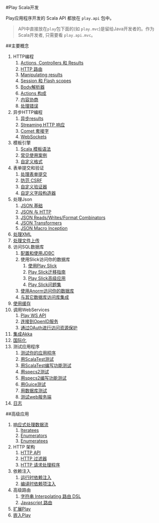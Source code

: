 #Play Scala开发

Play应用程序开发的 Scala API 都放在 `play.api` 包中。

> API中直接放在`play`包下面的(如 `play.mvc`)是留给Java开发者的。作为Scala开发者, 只需要看 `play.api.mvc`。

##主要概念
1. HTTP编程
    1. [Actions, Controllers 和 Results](Main_concepts/01_HTTP_programming/01_Actions_Controllers_and_Results.md)
    2. [HTTP 路由](Main_concepts/01_HTTP_programming/02_HTTP_Routing.md)
    3. [Manipulating results](Main_concepts/01_HTTP_programming/03_Manipulating_results.md)
    4. [Session 和 Flash scopes](Main_concepts/01_HTTP_programming/04_Session_and_Flash_scopes.md)
    5. [Body解析器](Main_concepts/01_HTTP_programming/05_Body_parsers.md)
    6. [Actions 构成](Main_concepts/01_HTTP_programming/06_Actions_composition.md)
    7. [内容协商](Main_concepts/01_HTTP_programming/07_Content_negotiation.md)
    8. [处理错误](Main_concepts/01_HTTP_programming/08_Handling_errors.md)
2. 异步HTTP编程
    1. [异步results](Main_concepts/02_Asynchronous_HTTP_programming/01_Asynchronous_results.md)
    2. [Streaming HTTP 响应](Main_concepts/02_Asynchronous_HTTP_programming/02_Streaming_HTTP_responses.md)
    3. [Comet 套接字](Main_concepts/02_Asynchronous_HTTP_programming/03_Comet_sockets.md)
    4. [WebSockets](Main_concepts/02_Asynchronous_HTTP_programming/04_WebSockets.md)
3. 模板引擎
    1. [Scala 模板语法](Main_concepts/03_The_template_engine/01_Scala_templates_syntax.md)
    2. [常见使用案例](Main_concepts/03_The_template_engine/02_Common_use_cases.md)
    3. [自定义格式](Main_concepts/03_The_template_engine/03_Custom_format.md)
4. 表单提交和验证
    1. [处理表单提交](Main_concepts/04_Form_submission_and_validation/01_Handling_form_submission.md)
    2. [防范 CSRF](Main_concepts/04_Form_submission_and_validation/02_Protecting_against_CSRF.md)
    3. [自定义验证器](Main_concepts/04_Form_submission_and_validation/03_Custom_Validations.md)
    4. [自定义字段构造器](Main_concepts/04_Form_submission_and_validation/04_Custom_Field_Constructors.md)
5. 处理Json
    1. [JSON 基础](Main_concepts/05_Working_with_Json/01_JSON_basics.md)
    2. [JSON 与 HTTP](Main_concepts/05_Working_with_Json/02_JSON_with_HTTP.md)
    3. [JSON Reads/Writes/Format Combinators](Main_concepts/05_Working_with_Json/03_JSON_Reads_Writes_Format_Combinators.md)
    4. [JSON Transformers](Main_concepts/05_Working_with_Json/04_JSON_Transformers.md)
    5. [JSON Macro Inception](Main_concepts/05_Working_with_Json/05_JSON_Macro_Inception.md)
6. [处理XML](Main_concepts/06_Working_with_XML.md)
7. [处理文件上传](Main_concepts/07_Handling_file_upload.md)
8. 访问SQL数据库
    1. [配置和使用JDBC](Main_concepts/08_Accessing_an_SQL_database/01_Configuring_and_using_JDBC.md)
    2. 使用Slick访问你的数据库
        1. [使用Play Slick](Main_concepts/08_Accessing_an_SQL_database/02_01_Using_Play_Slick.md)
        2. [Play Slick迁移指南](Main_concepts/08_Accessing_an_SQL_database/02_02_Play_Slick_migration_guide.md)
        3. [Play Slick高级应用](Main_concepts/08_Accessing_an_SQL_database/02_03_Play_Slick_advanced_topics.md)
        4. [Play Slick问题集](Main_concepts/08_Accessing_an_SQL_database/02_04_Play_Slick_FAQ.md)
    3. [使用Anorm访问你的数据库](Main_concepts/08_Accessing_an_SQL_database/03_Using_Anorm_to_access_your_database.md)
    4. [与其它数据库访问库集成](Main_concepts/08_Accessing_an_SQL_database/04_Integrating_with_other_database_access_libraries.md)
9. [使用缓存](Main_concepts/09_Using_the_Cache.md)
10. 调用WebServices
    1. [Play WS API](Main_concepts/10_Calling_WebServices/01_The_Play_WS_API.md)
    2. [连接到OpenID服务](Main_concepts/10_Calling_WebServices/02_Connecting_to_OpenID_services.md)
    3. [通过OAuth进行访问资源保护](Main_concepts/10_Calling_WebServices/03_Accessing_resources_protected_by_OAuth.md)
11. [集成Akka](Main_concepts/11_Integrating_with_Akka.md)
12. [国际化](Main_concepts/12_Internationalization.md)
13. 测试应用程序
    1. [测试你的应用程序](Main_concepts/13_Testing_your_application/01_Testing_your_Application.md)
    2. [用ScalaTest测试](Main_concepts/13_Testing_your_application/02_Testing_with_ScalaTest.md)
    3. [用ScalaTest编写功能测试](Main_concepts/13_Testing_your_application/03_Writing_functional_tests_with_ScalaTest.md)
    4. [用specs2测试](Main_concepts/13_Testing_your_application/04_Testing_with_specs2.md)
    5. [用specs2编写功能测试](Main_concepts/13_Testing_your_application/05_Writing_functional_tests_with_specs2.md)
    6. [用Guice测试](Main_concepts/13_Testing_your_application/06_Testing_with_Guice.md)
    7. [用数据库测试](Main_concepts/13_Testing_your_application/07_Testing_with_databases.md)
    8. [测试web服务端](Main_concepts/13_Testing_your_application/08_Testing_web_service_clients.md)
14. [日志](Main_concepts/14_Logging.md)

##高级应用
1. [响应式处理数据流](Advanced_topics/01_Handling_data_streams_reactively/Handling_data_streams_reactively.md)
    1. [Iteratees](Advanced_topics/01_Handling_data_streams_reactively/01_Iteratees.md)
    2. [Enumerators](Advanced_topics/01_Handling_data_streams_reactively/02_Enumerators.md)
    3. [Enumeratees](Advanced_topics/01_Handling_data_streams_reactively/03_Enumeratees.md)
2. HTTP 架构
    1. [HTTP API](Advanced_topics/02_HTTP_architecture/01_HTTP_API.md)
    2. [HTTP 过滤器](Advanced_topics/02_HTTP_architecture/02_HTTP_filters.md)
    3. [HTTP 请求处理程序](Advanced_topics/02_HTTP_architecture/03_HTTP_request_handlers.md)
3. 依赖注入
    1. [运行时依赖注入](Advanced_topics/03_Dependency_injection/01_Runtime_dependency_injection.md)
    2. [编译时依赖项注入](Advanced_topics/03_Dependency_injection/02_Compile_time_dependency_injection.md)
4. 高级路由
    1. [字符串 Interpolating 路由 DSL](Advanced_topics/04_Advanced_routing/01_String_Interpolating_Routing_DSL.md)
    2. [Javascript 路由](Advanced_topics/04_Advanced_routing/02_Javascript_routing.md)
5. [扩展Play](Advanced_topics/05_Extending_Play.md)
6. [嵌入Play](Advanced_topics/06_Embedding_Play.md)